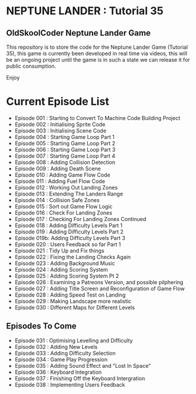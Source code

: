 # NEPTUNE LANDER : Tutorial 35

## OldSkoolCoder Neptune Lander Game

This repository is to store the code for the Neptune Lander Game (Tutorial 35), this game is currently been developed in real time via videos, this will be an ongoing project until the game is in such a state we can release it for public consumption.

Enjoy

# Current Episode List

* Episode 001 : Starting to Convert To Machine Code Building Project
* Episode 002 : Initialising Sprite Code
* Episode 003 : Initialising Scene Code
* Episode 004 : Starting Game Loop Part 1
* Episode 005 : Starting Game Loop Part 2
* Episode 006 : Starting Game Loop Part 3
* Episode 007 : Starting Game Loop Part 4
* Episode 008 : Adding Collision Detection
* Episode 009 : Adding Death Scene
* Episode 010 : Adding Game Flow Code
* Episode 011 : Adding Fuel Flow Code
* Episode 012 : Working Out Landing Zones
* Episode 013 : Extending The Landers Range
* Episode 014 : Collision Safe Zones
* Episode 015 : Sort out Game Flow Logic
* Episode 016 : Check For Landing Zones
* Episode 017 : Checking For Landing Zones Continued
* Episode 018 : Adding Difficulty Levels Part 1
* Episode 019 : Adding Difficulty Levels Part 2
* Episode 019b: Adding Difficulty Levels Part 3
* Episode 020 : Users Feedback so far Part 1
* Episode 021 : Tidy Up and Fix things   
* Episode 022 : Fixing the Landing Checks Again
* Episode 023 : Adding Background Music
* Episode 024 : Adding Scoring System
* Episode 025 : Adding Scoring System Pt 2
* Episode 026 : Examining a Patreons Version, and possible pilphering
* Episode 027 : Adding Title Screen and Reconfiguration of Game Flow
* Episode 028 : Adding Speed Test on Landing
* Episode 029 : Making Landscape more realistic
* Episode 030 : Different Maps for Different Levels

## Episodes To Come
* Episode 031 : Optimising Levelling and Difficulty
* Episode 032 : Adding New Levels
* Episode 033 : Adding Difficulty Selection
* Episode 034 : Game Play Progression
* Episode 035 : Adding Sound Effect and "Lost In Space"
* Episode 036 : Keyboard Integration
* Episode 037 : Finishing Off the Keyboard Intergration
* Epsiode 038 : Implementing Users Feedback
